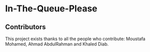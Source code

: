 # In-The-Queue-Please

## Contributors

This project exists thanks to all the people who contribute: 
Moustafa Mohamed, Ahmad AbdulRahman and Khaled Diab.
